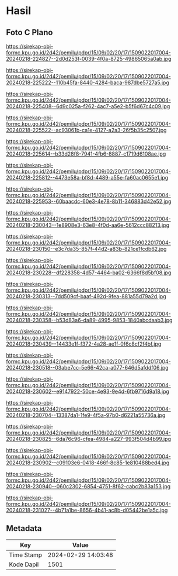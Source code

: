 # Hasil

## Foto C Plano

https://sirekap-obj-formc.kpu.go.id/2d42/pemilu/pdpr/15/09/02/20/17/1509022017004-20240218-224827--2d0d253f-0039-4f0a-8725-49865065a0ab.jpg

https://sirekap-obj-formc.kpu.go.id/2d42/pemilu/pdpr/15/09/02/20/17/1509022017004-20240218-225222--110b45fa-8440-4284-baca-987dbe5727a5.jpg

https://sirekap-obj-formc.kpu.go.id/2d42/pemilu/pdpr/15/09/02/20/17/1509022017004-20240218-225408--6d9c025a-f262-4ac7-a5e2-b5f6d67c4c09.jpg

https://sirekap-obj-formc.kpu.go.id/2d42/pemilu/pdpr/15/09/02/20/17/1509022017004-20240218-225522--ac93061b-ca1e-4127-a2a3-26f5b35c2507.jpg

https://sirekap-obj-formc.kpu.go.id/2d42/pemilu/pdpr/15/09/02/20/17/1509022017004-20240218-225614--b33d28f8-7941-4fb6-8887-c1719d6108ae.jpg

https://sirekap-obj-formc.kpu.go.id/2d42/pemilu/pdpr/15/09/02/20/17/1509022017004-20240218-225812--4473e58a-bf8d-4489-a55e-fa60ac0655e1.jpg

https://sirekap-obj-formc.kpu.go.id/2d42/pemilu/pdpr/15/09/02/20/17/1509022017004-20240218-225953--60baacdc-60e3-4e78-8b11-346883d42e52.jpg

https://sirekap-obj-formc.kpu.go.id/2d42/pemilu/pdpr/15/09/02/20/17/1509022017004-20240218-230043--1e8908e3-63e8-4f0d-aa6e-5612ccc88213.jpg

https://sirekap-obj-formc.kpu.go.id/2d42/pemilu/pdpr/15/09/02/20/17/1509022017004-20240218-230150--e3c7da35-857f-44d2-a83b-821ce1fcdb62.jpg

https://sirekap-obj-formc.kpu.go.id/2d42/pemilu/pdpr/15/09/02/20/17/1509022017004-20240218-230228--df228358-4d57-4464-ba02-6366f8d5bf08.jpg

https://sirekap-obj-formc.kpu.go.id/2d42/pemilu/pdpr/15/09/02/20/17/1509022017004-20240218-230313--7dd509cf-baaf-492d-9fea-881a55d79a2d.jpg

https://sirekap-obj-formc.kpu.go.id/2d42/pemilu/pdpr/15/09/02/20/17/1509022017004-20240218-230358--b53d83a6-da89-4995-9853-1840abcdaab3.jpg

https://sirekap-obj-formc.kpu.go.id/2d42/pemilu/pdpr/15/09/02/20/17/1509022017004-20240218-230439--14433e1f-f372-4a28-ae1f-0f6c8cf2f4bf.jpg

https://sirekap-obj-formc.kpu.go.id/2d42/pemilu/pdpr/15/09/02/20/17/1509022017004-20240218-230518--03abe7cc-5e66-42ca-a077-646d5afddf06.jpg

https://sirekap-obj-formc.kpu.go.id/2d42/pemilu/pdpr/15/09/02/20/17/1509022017004-20240218-230602--e9147922-50ce-4e93-9e4d-6fb9716d9a18.jpg

https://sirekap-obj-formc.kpu.go.id/2d42/pemilu/pdpr/15/09/02/20/17/1509022017004-20240218-230704--13387da1-1fe9-4f5a-97b0-d6221a55736a.jpg

https://sirekap-obj-formc.kpu.go.id/2d42/pemilu/pdpr/15/09/02/20/17/1509022017004-20240218-230825--6da76c96-cfea-4984-a227-993f504d4b99.jpg

https://sirekap-obj-formc.kpu.go.id/2d42/pemilu/pdpr/15/09/02/20/17/1509022017004-20240218-230902--c09103e6-0418-466f-8c85-1e810488bed4.jpg

https://sirekap-obj-formc.kpu.go.id/2d42/pemilu/pdpr/15/09/02/20/17/1509022017004-20240218-230940--060c2302-6854-4751-8f62-cabc2b83a153.jpg

https://sirekap-obj-formc.kpu.go.id/2d42/pemilu/pdpr/15/09/02/20/17/1509022017004-20240218-231027--4b71a1be-8656-4b41-ac8b-d05442be1a5c.jpg


## Metadata

| Key        | Value               |
| ---------- | ------------------- |
| Time Stamp | 2024-02-29 14:03:48 |
| Kode Dapil | 1501                |




